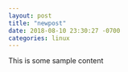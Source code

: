 ```yaml
---
layout: post
title: "newpost"
date: 2018-08-10 23:30:27 -0700
categories: linux
---
```


This is some sample content

